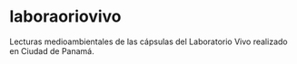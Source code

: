 # laboraoriovivo
Lecturas medioambientales de las cápsulas del Laboratorio Vivo realizado en Ciudad de Panamá.
